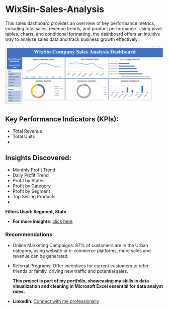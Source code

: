 # WixSin-Sales-Analysis
This sales dashboard provides an overview of key performance metrics, including total sales, revenue trends, and product performance. Using pivot tables, charts, and conditional formatting, the dashboard offers an intuitive way to analyze sales data and track business growth effectively.

![](https://github.com/Odut24/WixSin-Sales-Analysis/blob/main/Analysis%20thumbnail.PNG)

## Key Performance Indicators (KPIs):
- Total Revenue
- Total Units
- 
## Insights Discovered:
- Monthly Profit Trend 
- Daily Profit Trend
- Profit by States
- Profit by Category
- Profit by Segment
- Top Selling Products
- 
**Filters Used: Segment, State**
- **For more insights**: [click here](https://www.linkedin.com/posts/odutayo-opeyemi_data-dataanalytics-excel-activity-7246508868447457280-0zA6?utm_source=share&utm_medium=member_desktop)

### Recommendations:
- Online Marketing Campaigns: 87% of customers are in the Urban category, using website or e-commerce platforms, more sales and revenue can be generated.
- Referral Programs: Offer incentives for current customers to refer friends or family, driving new traffic and potential sales.

  **This project is part of my portfolio, showcasing my skills in data visualization and cleaning in Microsoft Excel essential for data analyst roles.**
- **LinkedIn**: [Connect with me professionally](https://www.linkedin.com/in/odutayo-opeyemi/)
